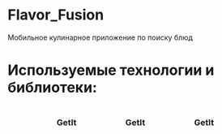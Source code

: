 # Flavor_Fusion
Мобильное кулинарное приложение по поиску блюд

# Используемые технологии и библиотеки:
<div class="wrapper" style="display: flex; justify-content: space-evenly; flex-wrap: wrap; margin-bottom: 15px;">
    <div style="display: flex;justify-content: center; flex-direction: column;">
        <h3 style="text-align: center;">GetIt</h3>
        <img src="https://images.boosty.to/image/88295589-08a2-4872-aa1c-2c26db8ecf01" alt="">
    </div>
        <div style="display: flex;justify-content: center; flex-direction: column;">
        <h3 style="text-align: center;">GetIt</h3>
        <img src="https://images.boosty.to/image/88295589-08a2-4872-aa1c-2c26db8ecf01" alt="">
    </div>
        <div style="display: flex;justify-content: center; flex-direction: column;">
        <h3 style="text-align: center;">GetIt</h3>
        <img src="https://images.boosty.to/image/88295589-08a2-4872-aa1c-2c26db8ecf01" alt="">
    </div>
</div>
<!-- > GetIt
> Talker
> Dio
> Bloc
> Fierbase
> Hive
> async/await
> Http
> Html
 -->
